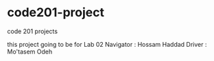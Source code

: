 # code201-project
code 201 projects 

this project going to be for Lab 02 Navigator : Hossam Haddad Driver : Mo'tasem Odeh
